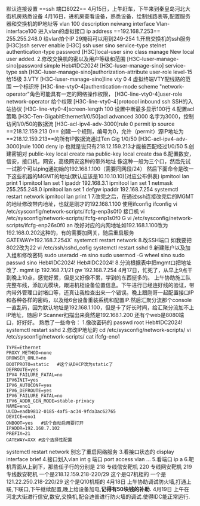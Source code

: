 默认连接设置
==ssh 端口8022== 
4月15日，上午赶车，下午来到秦皇岛河北大街机房熟悉设备
4月16日，进机房查看设备，熟悉设备，绘制线路表等,配置服务器和交换机的IP地址等
vlan 100
description neiwang
interface Vlan-interface100   进入vlan的虚拟接口
ip address ==192.168.7.253== 255.255.248.0    给vlan拍个IP  29掩码可以用到249-254
1.开启交换机的ssh服务
[H3C]ssh server enable
[H3C] ssh user sino service-type stelnet authentication-type password
[H3C]local-user sino class manage
New local user added.
2.修改交换机的密以及用户等级和范围
[H3C-luser-manage-sino]password simple  Heb#IDC2024!
[H3C-luser-manage-sino] service-type ssh
[H3C-luser-manage-sino]authorization-attribute user-role level-15  给15级
3.VTY
[H3C-luser-manage-sino]line vty 0 4  虚拟终端VTY配线路的范围 一个标识符
[H3C-line-vty0-4]authentication-mode scheme    "network-operator"角色可能具有一定的网络操作权限，
[H3C-line-vty0-4]user-role network-operator   给个权限
[H3C-line-vty0-4]protocol inbound ssh   SSH的入站协议
[H3C-line-vty0-4]screen-length 100    设置中断最多显示100行
4.配置acl策略
[H3C-Ten-GigabitEthernet1/0/50]acl advanced 3000   名字为3000，控制访问1/0/50的数据流
[H3C-acl-ipv4-adv-3000]rule 0 permit ip source ==218.12.159.213 0==   创建一个规则，编号为0，允许（permit）源IP地址为==218.12.159.213==的所有IP数据流通过Ten Gig 1/0/50
[H3C-acl-ipv4-adv-3000]rule 1000 deny ip   也就是说只有218.12.159.213才能被匹配经过1/0/50
5.创建密钥对
public-key local create rsa
public-key local create dsa
6.配置数安，信安，接口机，网安，高级网安这种的带外地址
像这种一般为三个口，然后先试一试那个可以ping通初始的192.168.1.100（需要同网段/24）
然后下面命令是改一下这些机器的MGMT的地址(默认应该是10.10.10.10)(对应公布供表)
ipmitool lan print 1
ipmitool lan set 1 ipaddr 192.168.3.1
ipmitool lan set 1 netmask 255.255.248.0
ipmitool lan set 1 defgw ipaddr 192.168.7.254
systemctl restart network
ipmitool lan print 1
7.改完之后，在通过ssh连接改完后的MGMT的地址修改带内地址，也就是刚才的192.168.1.100
使用ifconfig
ifconfig
vi /etc/sysconfig/network-scripts/ifcfg-enp3s0f0     接口机
vi /etc/sysconfig/network-scripts/ifcfg-enp1s0f0         G
vi /etc/sysconfig/network-scripts/ifcfg-enp26s0f0        an
改好对应的内网地址如192.168.1.100改为192.168.0.202这种的，有的需要加网关，随后重启服务
	GATEWAY=192.168.7.254X`
systemctl restart network
8.改SSH端口 如我要把8022改为22
vi /etc/ssh/sshd_cofig
systemctl restart sshd
9.新建账户以及加入组和修改密码
sudo useradd -m sino
sudo usermod -G wheel sino
sudo passwd sino
Heb#IDC2024!
Heb#IDC2024!
8.分流根据表中把mgmt口把地址改了.
mgmt  ip  192.168.7.1/21   gw  192.168.7.254
4月17日，忙死了，从早上9点干到晚上10点，感觉好累，但是又好像不累，学到的东西挺多的。
上午协助施工队完整布线，添加光模块，跟进机柜设备位置信息。下午进行已经连好线的验证，带内带外管理口封堵口等，还真让我检查出来一个错误。晚上跟刚哥一起配置接口IP和各种各样的密码，以及给6台设备重装系统和配置IP.然后汇聚分流那个console一直乱码，因为默认地址是192.168.1.100，但是卡了好长时间，给汇聚分流加不上IP地址，随后IP Scanner扫描出来竟然是192.168.1.200 还有个web是8080端口，好好好。
熟悉了一些命令：
1.像改密码的
passwd root 
Heb#IDC2024!
systemctl restart sshd
2.修改IP地址的
cd /etc/sysconfig/network-scripts/
vi /etc/sysconfig/network-scripts/
cat ifcfg-eno1
```
TYPE=Ethernet
PROXY_METHOD=none
BROWSER_ONLY=no
BOOTPROTO=static   #这个从DHCP改为static了
DEFROUTE=yes
IPV4_FAILURE_FATAL=no
IPV6INIT=yes
IPV6_AUTOCONF=yes
IPV6_DEFROUTE=yes
IPV6_FAILURE_FATAL=no
IPV6_ADDR_GEN_MODE=stable-privacy
NAME=eno1
UUID=eadb9812-0185-4af5-ac34-9fda3ac62765
DEVICE=eno1
ONBOOT=yes   #这个自动启用要打开
IPADDR=192.168.7.102
PREFIX=21
GATEWAY=XXX #这个选择性配置
```
systemctl restart network  别忘了重启网络服务
3.看接口状态的
display interface brief
4.接口划入vlan
int g 端口
port access vlan ...
5.看端口
ip a
6.靶机背面从上到下，那些任子行的分别是
218 专线信安靶机
220 专线网安靶机
219  专线数安靶机
一个是218.12.159.218-220/29 这个是Q7机柜的
一个是121.22.250.218-220/29 这个是Q10机柜的
4月18日 上午协助调试防火墙,打通上联,下联口,下午继续配置,晚上给设备加电,**记得有50块钱的补助.**
4月19日 上午在河北大街进行信安,数安,交换机,配合迪普进行防火墙的调试.使得IDC能正常运行.
